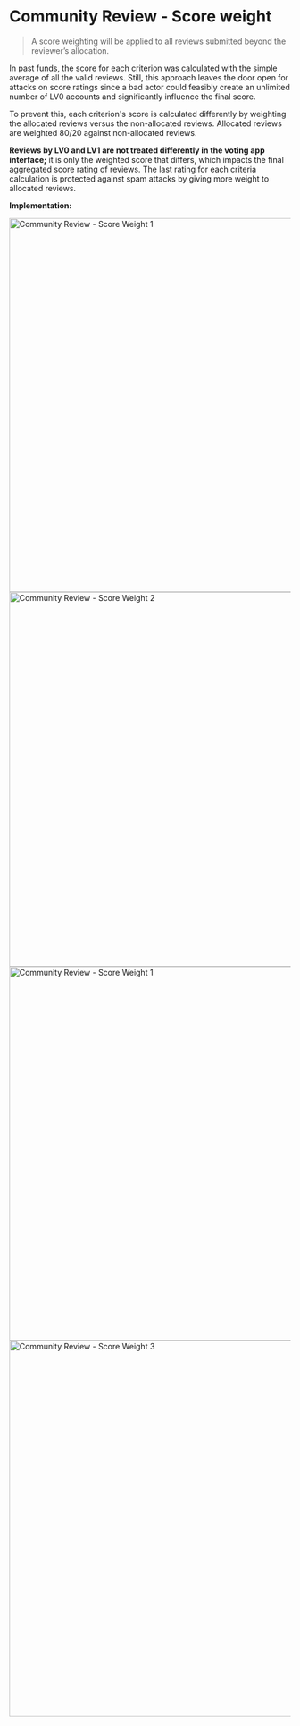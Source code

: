 # **Community Review - Score weight**

>A score weighting will be applied to all reviews submitted beyond the reviewer’s allocation.

In past funds, the score for each criterion was calculated with the simple average of all the valid reviews. Still, this approach leaves the door open for attacks on score ratings since a bad actor could feasibly create an unlimited number of LV0 accounts and significantly influence the final score.

To prevent this, each criterion's score is calculated differently by weighting the allocated reviews versus the non-allocated reviews. Allocated reviews are weighted 80/20 against non-allocated reviews.  

**Reviews by LV0 and LV1 are not treated differently in the voting app interface;** it is only the weighted score that differs, which impacts the final aggregated score rating of reviews. The last rating for each criteria calculation is protected against spam attacks by giving more weight to allocated reviews.

**Implementation:**

<img width="669" alt="Community Review - Score Weight 1" src="https://github.com/user-attachments/assets/8a457e09-e4ef-4654-be99-aaef852f4399">
<img width="670" alt="Community Review - Score Weight 2" src="https://github.com/user-attachments/assets/f9df56e7-6a00-4bfc-858f-d47a0e078c7e">
<img width="669" alt="Community Review - Score Weight 1" src="https://github.com/user-attachments/assets/8a457e09-e4ef-4654-be99-aaef852f4399">
<img width="673" alt="Community Review - Score Weight 3" src="https://github.com/user-attachments/assets/f01cfcc4-3ce2-4d71-b6ec-7f26f530e7a6">
